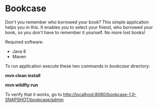 # Bookcase
Don't you remember who borrowed your book? This simple application helps you in this. It enables you to select your friend, who borrowed your book, so you don't have to remember it yourself. No more lost books!

Required software:
- Java 8
- Maven

To run application execute these two commands in <i>bookcase</i> directory:

<b>mvn clean install</b>

<b>mvn wildfly:run</b>

To verify that it works, go to <a href="http://localhost:8080/bookcase-1.0-SNAPSHOT/bookcase/admin" target="_blank">http://localhost:8080/bookcase-1.0-SNAPSHOT/bookcase/admin</a>
